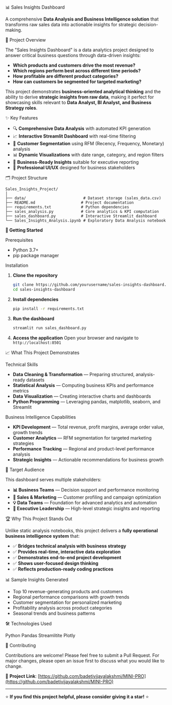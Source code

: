 📊 Sales Insights Dashboard

 A comprehensive **Data Analysis and Business Intelligence solution** that transforms raw sales data into actionable insights for strategic decision-making.

🎯 Project Overview

The "Sales Insights Dashboard" is a data analytics project designed to answer critical business questions through data-driven insights:

- **Which products and customers drive the most revenue?**
- **Which regions perform best across different time periods?**
- **How profitable are different product categories?**
- **How can customers be segmented for targeted marketing?**

This project demonstrates **business-oriented analytical thinking** and the ability to derive **strategic insights from raw data**, making it perfect for showcasing skills relevant to **Data Analyst, BI Analyst, and Business Strategy roles**.

✨ Key Features

- 🔍 **Comprehensive Data Analysis** with automated KPI generation
- 📈 **Interactive Streamlit Dashboard** with real-time filtering
- 👥 **Customer Segmentation** using RFM (Recency, Frequency, Monetary) analysis
- 📊 **Dynamic Visualizations** with date range, category, and region filters
- 💼 **Business-Ready Insights** suitable for executive reporting
- 🎨 **Professional UI/UX** designed for business stakeholders

🗂️ Project Structure

```
Sales_Insights_Project/
│
├── data/                         # Dataset storage (sales_data.csv)
├── README.md                    # Project documentation
├── requirements.txt             # Python dependencies
├── sales_analysis.py            # Core analytics & KPI computation
├── sales_dashboard.py           # Interactive Streamlit dashboard
└── Sales_Insights_Analysis.ipynb # Exploratory Data Analysis notebook
```

**🚀 Getting Started**

Prerequisites
- Python 3.7+
- pip package manager

Installation

1. **Clone the repository**
   ```bash
   git clone https://github.com/yourusername/sales-insights-dashboard.git
   cd sales-insights-dashboard
   ```

2. **Install dependencies**
   ```bash
   pip install -r requirements.txt
   ```

3. **Run the dashboard**
   ```bash
   streamlit run sales_dashboard.py
   ```

4. **Access the application**
   Open your browser and navigate to `http://localhost:8501`

📈 What This Project Demonstrates

Technical Skills
- **Data Cleaning & Transformation** — Preparing structured, analysis-ready datasets
- **Statistical Analysis** — Computing business KPIs and performance metrics
- **Data Visualization** — Creating interactive charts and dashboards
- **Python Programming** — Leveraging pandas, matplotlib, seaborn, and Streamlit

Business Intelligence Capabilities
- **KPI Development** — Total revenue, profit margins, average order value, growth trends
- **Customer Analytics** — RFM segmentation for targeted marketing strategies
- **Performance Tracking** — Regional and product-level performance analysis
- **Strategic Insights** — Actionable recommendations for business growth

🎯 Target Audience

This dashboard serves multiple stakeholders:

- **📊 Business Teams** — Decision support and performance monitoring
- **🎯 Sales & Marketing** — Customer profiling and campaign optimization
- **💡 Data Teams** — Foundation for advanced analytics and automation
- **👔 Executive Leadership** — High-level strategic insights and reporting

🏆 Why This Project Stands Out

Unlike static analysis notebooks, this project delivers a **fully operational business intelligence system** that:

- ✅ **Bridges technical analysis with business strategy**
- ✅ **Provides real-time, interactive data exploration**
- ✅ **Demonstrates end-to-end project development**
- ✅ **Shows user-focused design thinking**
- ✅ **Reflects production-ready coding practices**

📊 Sample Insights Generated

- Top 10 revenue-generating products and customers
- Regional performance comparisons with growth trends
- Customer segmentation for personalized marketing
- Profitability analysis across product categories
- Seasonal trends and business patterns

🛠️ Technologies Used

Python
Pandas
Streamlitite
Plotly

🤝 Contributing

Contributions are welcome! Please feel free to submit a Pull Request. For major changes, please open an issue first to discuss what you would like to change.

🔗 **Project Link**: [https://github.com/badetivijayalakshmi/MINI-PRO](https://github.com/badetivijayalakshmi/MINI-PRO)

---

⭐ **If you find this project helpful, please consider giving it a star!** ⭐
